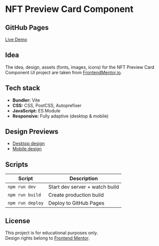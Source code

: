 # NFT Preview Card Component

## GitHub Pages

[Live Demo](https://antelopest.github.io/NFT-preview-card-component/)

## Idea

The idea, design, assets (fonts, images, icons) for the NFT Preview Card Component UI project are taken from
[FrontendMentor.io](https://www.frontendmentor.io/challenges/nft-preview-card-component-SbdUL_w0U).

## Tech stack

* **Bundler:** Vite
* **CSS:** CSS, PostCSS, Autoprefixer
* **JavaScript:** ES Module
* **Responsive:** Fully adaptive (desktop & mobile)

## Design Previews

* [Desktop design](design/desktop-design.jpg)
* [Mobile design](design/mobile-design.jpg)

## Scripts

| Script           | Description                    |
|------------------|--------------------------------|
| `npm run dev`    | Start dev server + watch build |
| `npm run build`  | Create production build        |
| `npm run deploy` | Deploy to GitHub Pages         |

## License

This project is for educational purposes only.  
Design rights belong to [Frontend Mentor](https://www.frontendmentor.io).